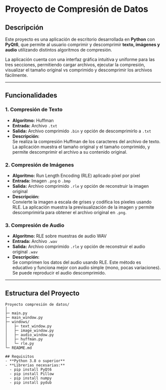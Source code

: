 # Proyecto de Compresión de Datos

## Descripción
Este proyecto es una aplicación de escritorio desarrollada en **Python** con **PyQt6**, que permite al usuario comprimir y descomprimir **texto, imágenes y audio** utilizando distintos algoritmos de compresión.

La aplicación cuenta con una interfaz gráfica intuitiva y uniforme para las tres secciones, permitiendo cargar archivos, ejecutar la compresión, visualizar el tamaño original vs comprimido y descomprimir los archivos fácilmente.

---

## Funcionalidades

### 1. Compresión de Texto
- **Algoritmo:** Huffman
- **Entrada:** Archivo `.txt`
- **Salida:** Archivo comprimido `.bin` y opción de descomprimirlo a `.txt`
- **Descripción:**  
  Se realiza la compresión Huffman de los caracteres del archivo de texto. La aplicación muestra el tamaño original y el tamaño comprimido, y permite descomprimir el archivo a su contenido original.

### 2. Compresión de Imágenes
- **Algoritmo:** Run Length Encoding (RLE) aplicado píxel por píxel
- **Entrada:** Imagen `.png` o `.bmp`
- **Salida:** Archivo comprimido `.rle` y opción de reconstruir la imagen original
- **Descripción:**  
  Convierte la imagen a escala de grises y codifica los píxeles usando RLE. La aplicación muestra la previsualización de la imagen y permite descomprimirla para obtener el archivo original en `.png`.

### 3. Compresión de Audio
- **Algoritmo:** RLE sobre muestras de audio WAV
- **Entrada:** Archivo `.wav`
- **Salida:** Archivo comprimido `.rle` y opción de reconstruir el audio original `.wav`
- **Descripción:**  
  Se comprimen los datos del audio usando RLE. Este método es educativo y funciona mejor con audio simple (mono, pocas variaciones). Se puede reproducir el audio descomprimido.

---

## Estructura del Proyecto

```text
Proyecto compresión de datos/
│
├─ main.py
├─ main_window.py
├─ windows/
│   ├─ text_window.py
│   ├─ image_window.py
│   ├─ audio_window.py
│   ├─ huffman.py
│   └─ rle.py
└─ README.md

## Requisitos
- **Python 3.8 o superior**
- **Librerias necesarias:**
  - pip install PyQt6
  - pip install Pillow
  - pip install numpy
  - pip install pydub

